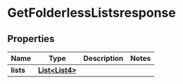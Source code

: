 

# GetFolderlessListsresponse


## Properties

| Name | Type | Description | Notes |
|------------ | ------------- | ------------- | -------------|
|**lists** | [**List&lt;List4&gt;**](List4.md) |  |  |



